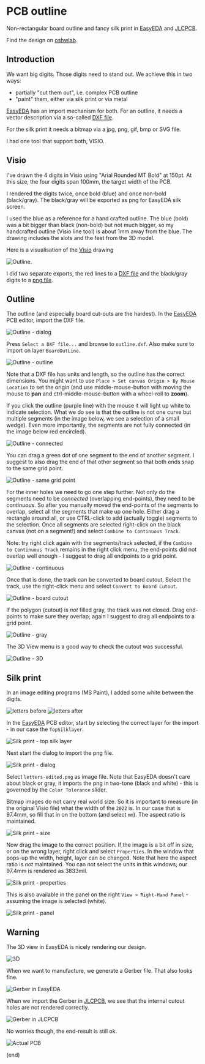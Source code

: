 # PCB outline

Non-rectangular board outline and fancy silk print
in [EasyEDA](https://easyeda.com) and [JLCPCB](https://jlcpcb.com/). 

Find the design on [oshwlab](https://oshwlab.com/maartenpennings/elektroclub2022).

## Introduction

We want big digits.
Those digits need to stand out.
We achieve this in two ways:
 - partially "cut them out", i.e. complex PCB outline
 - "paint" them, either via silk print or via metal
 
[EasyEDA](https://easyeda.com) has an import mechanism for both.
For an outline, it needs a vector description via a so-called [DXF file](https://en.wikipedia.org/wiki/AutoCAD_DXF).

For the silk print it needs a bitmap via a jpg, png, gif, bmp or SVG file.

I had one tool that support both, VISIO.


## Visio

I've drawn the 4 digits in Visio using "Arial Rounded MT Bold" at 150pt.
At this size, the four digits span 100mm, the target width of the PCB.

I rendered the digits twice, once bold (blue) and once non-bold (black/gray).
The black/gray will be exported as png for EasyEDA silk screen.

I used the blue as a reference for a hand crafted outline.
The blue (bold) was a bit bigger than black (non-bold) but not much bigger, 
so my handcrafted outline (Visio line tool) is about 1mm away from the blue.
The drawing includes the slots and the feet from the 3D model.

Here is a visualisation of the [Visio](outline.vsdx) drawing

![Outline](outline.png).

I did two separate exports, the red lines to a [DXF file](outline.dxf)
and the black/gray digits to a [png file](letters.png).


## Outline

The outline (and especially board cut-outs are the hardest).
In the [EasyEDA](https://easyeda.com) PCB editor, import the DXF file.

![Outline - dialog](easyeda-dxf1.png)

Press `Select a DXF file...` and browse to `outline.dxf`.
Also make sure to import on layer `BoardOutLine`.

![Outline - outline](easyeda-dxf2.png)

Note that a DXF file has units and length, so the outline has the correct dimensions.
You might want to use `Place > Set canvas Origin > By Mouse Location` to set the origin
(and use middle-mouse-button with moving the mouse to **pan** and ctrl-middle-mouse-button with a wheel-roll to **zoom**).

If you click the outline (purple line) with the mouse it will light up white to indicate selection.
What we do see is that the outline is not one curve but multiple segments 
(in the image below, we see a selection of a small wedge).
Even more importantly, the segments are not fully connected (in the image below red encircled).

![Outline - connected](easyeda-dxf3.png)

You can drag a green dot of one segment to the end of another segment. I suggest to also drag the end of that other segment
so that both ends snap to the same grid point.

![Outline - same grid point](easyeda-dxf4.png)

For the inner holes we need to go one step further. 
Not only do the segments need to be _connected_ (overlapping end-points), they need to be _continuous_.
So after you manually moved the end-points of the segments to overlap, select all the segments that make up one hole.
Either drag a rectangle around all, or use CTRL-click to add (actually toggle) segments to the selection.
Once all segments are selected right-click on the black canvas (not on a segment!) and select `Combine to Continuous Track`.

Note: try right click again with the segments/track selected, if the `Combine to Continuous Track` remains in the right click
menu, the end-points did not overlap well enough - I suggest to drag all endpoints to a grid point.

![Outline - continuous](easyeda-dxf5.png)

Once that is done, the track can be converted to board cutout.
Select the track, use the right-click menu and select `Convert to Board Cutout`.

![Outline - board cutout](easyeda-dxf6.png)

If the polygon (cutout) is _not_ filled gray, the track was not closed. Drag end-points to make sure they overlap;
again I suggest to drag all endpoints to a grid point.

![Outline - gray](easyeda-dxf7.png)

The 3D View menu is a good way to check the cutout was successful.

![Outline - 3D](easyeda-dxf8.png)


## Silk print

In an image editing programs (MS Paint), I added some white between the digits.

![letters before](letters.png) ![letters after](letters-edited.png)

In the [EasyEDA](https://easyeda.com) PCB editor, start by selecting the 
correct layer for the import - in our case the `TopSilklayer`. 

![Silk print - top silk layer](easyeda-png0.png)


Next start the dialog to import the png file. 

![Silk print - dialog](easyeda-png1.png)

Select `letters-edited.png` as image file.
Note that EasyEDA doesn't care about black or gray, it imports the png in two-tone (black and white) - this
is governed by the `Color Tolerance` slider.

Bitmap images do not carry real world size. So it is important to measure (in the original Visio file)
what the width of the `2022` is. In our case that is 97.4mm, so fill that in on the bottom (and select `mm`).
The aspect ratio is maintained.

![Silk print - size](easyeda-png2.png)

Now drag the image to the correct position.
If the image is a bit off in size, or on the wrong layer, right click and select `Properties`.
In the window that pops-up the width, height, layer can be changed.
Note that here the aspect ratio is _not_ maintained.
You can not select the units in this windows; our 97.4mm is rendered as 3833mil.

![Silk print - properties](easyeda-png3.png)

This is also available in the panel on the right `View > Right-Hand Panel` - assuming the image is selected (white).

![Silk print - panel](easyeda-png4.png)


## Warning

The 3D view in EasyEDA is nicely rendering our design.

![3D](view-0.png)

When we want to manufacture, we generate a Gerber file. That also looks fine.

![Gerber in EasyEDA](view-1.png)

When we import the Gerber in [JLCPCB](https://jlcpcb.com/), we see that the internal cutout holes
are not rendered correctly. 

![Gerber in JLCPCB](view-2.png)

No worries though, the end-result is still ok.

![Actual PCB](view-3.jpg)


(end)
